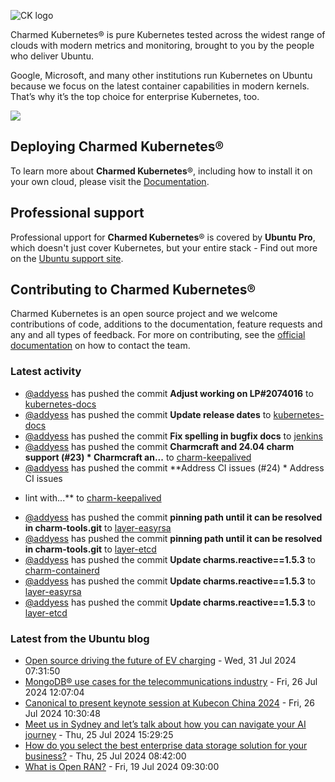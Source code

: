 ![CK logo](https://assets.ubuntu.com/v1/451d4cf4-Charmed+Kubernetes_RGB_onWhite_2022.svg)

Charmed Kubernetes® is pure Kubernetes tested across the widest range of clouds with modern metrics and monitoring, brought to you by the people who deliver Ubuntu.

Google, Microsoft, and many other institutions run Kubernetes on Ubuntu because we focus on the latest container capabilities in modern kernels. That’s why it’s the top choice for enterprise Kubernetes, too.

![](https://assets.ubuntu.com/v1/843c77b6-juju-at-a-glace.svg)

## Deploying Charmed Kubernetes®

To learn more about **Charmed Kubernetes**®, including how to install it on your own cloud, please visit the [Documentation][docs].

## Professional support

Professional upport for **Charmed Kubernetes**® is covered by **Ubuntu Pro**, which doesn't just cover Kubernetes, but your entire stack - Find out more on the [Ubuntu support site](https://ubuntu.com/support).

## Contributing to Charmed Kubernetes®

Charmed Kubernetes is an open source project and we welcome contributions of code, additions to the documentation, feature requests and any and all types of feedback. For more on contributing, see the [official documentation][get-in-touch] on how to contact the team.

<!-- LINKS -->
[docs]: https://ubuntu.com/kubernetes/docs
[get-in-touch]: https://ubuntu.com/kubernetes/docs/get-in-touch

### Latest activity

<!-- activity starts -->
 - [@addyess](https://github.com/addyess) has pushed the commit **Adjust working on LP#2074016** to [kubernetes-docs](https://github.com/charmed-kubernetes/kubernetes-docs)
 - [@addyess](https://github.com/addyess) has pushed the commit **Update release dates** to [kubernetes-docs](https://github.com/charmed-kubernetes/kubernetes-docs)
 - [@addyess](https://github.com/addyess) has pushed the commit **Fix spelling in bugfix docs** to [jenkins](https://github.com/charmed-kubernetes/jenkins)
 - [@addyess](https://github.com/addyess) has pushed the commit **Charmcraft and 24.04 charm support (#23)  * Charmcraft an...** to [charm-keepalived](https://github.com/charmed-kubernetes/charm-keepalived)
 - [@addyess](https://github.com/addyess) has pushed the commit **Address CI issues (#24)  * Address CI issues * lint with...** to [charm-keepalived](https://github.com/charmed-kubernetes/charm-keepalived)
 - [@addyess](https://github.com/addyess) has pushed the commit **pinning path until it can be resolved in charm-tools.git** to [layer-easyrsa](https://github.com/charmed-kubernetes/layer-easyrsa)
 - [@addyess](https://github.com/addyess) has pushed the commit **pinning path until it can be resolved in charm-tools.git** to [layer-etcd](https://github.com/charmed-kubernetes/layer-etcd)
 - [@addyess](https://github.com/addyess) has pushed the commit **Update charms.reactive==1.5.3** to [charm-containerd](https://github.com/charmed-kubernetes/charm-containerd)
 - [@addyess](https://github.com/addyess) has pushed the commit **Update charms.reactive==1.5.3** to [layer-easyrsa](https://github.com/charmed-kubernetes/layer-easyrsa)
 - [@addyess](https://github.com/addyess) has pushed the commit **Update charms.reactive==1.5.3** to [layer-etcd](https://github.com/charmed-kubernetes/layer-etcd)
<!-- activity ends -->

<!-- roadmap starts -->

<!-- roadmap ends -->

### Latest from the Ubuntu blog

<!-- blog starts -->
* [Open source driving the future of EV charging](https://ubuntu.com//blog/open-source-driving-the-future-of-ev-charging) - Wed, 31 Jul 2024 07:31:50 
* [MongoDB® use cases for the telecommunications industry](https://ubuntu.com//blog/enterprise-mongodb-use-cases-telecommunications-industry) - Fri, 26 Jul 2024 12:07:04 
* [Canonical to present keynote session at Kubecon China 2024](https://ubuntu.com//blog/kubecon-china-2024) - Fri, 26 Jul 2024 10:30:48 
* [Meet us in Sydney and let’s talk about how you can navigate your AI journey](https://ubuntu.com//blog/ai-in-asia-pacific) - Thu, 25 Jul 2024 15:29:25 
* [How do you select the best enterprise data storage solution for your business?](https://ubuntu.com//blog/how-do-you-select-the-best-enterprise-data-storage-solution-for-your-business) - Thu, 25 Jul 2024 08:42:00 
* [What is Open RAN?](https://ubuntu.com//blog/what-is-open-ran) - Fri, 19 Jul 2024 09:30:00 
<!-- blog ends -->
